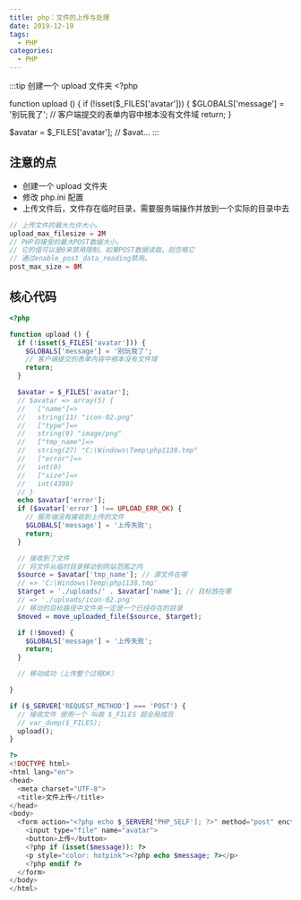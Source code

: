 ```yaml
---
title: php：文件的上传与处理
date: 2019-12-19
tags:
  - PHP
categories:
  - PHP
---
```


:::tip
创建一个 upload 文件夹
&lt;?php

function upload () {
  if (!isset($_FILES['avatar'])) {
    $GLOBALS['message'] = '别玩我了';
    // 客户端提交的表单内容中根本没有文件域
    return;
  }

  $avatar = $_FILES['avatar'];
  // $avat...
:::

<!-- more -->

## 注意的点
- 创建一个 upload 文件夹
- 修改 php.ini 配置
- 上传文件后，文件存在临时目录，需要服务端操作并放到一个实际的目录中去
```php
// 上传文件的最大允许大小。
upload_max_filesize = 2M
// PHP将接受的最大POST数据大小。
// 它的值可以是0来禁用限制。如果POST数据读取，则忽略它
// 通过enable_post_data_reading禁用。
post_max_size = 8M
```
## 核心代码
```php
<?php

function upload () {
  if (!isset($_FILES['avatar'])) {
    $GLOBALS['message'] = '别玩我了';
    // 客户端提交的表单内容中根本没有文件域
    return;
  }

  $avatar = $_FILES['avatar'];
  // $avatar => array(5) {
  //   ["name"]=>
  //   string(11) "icon-02.png"
  //   ["type"]=>
  //   string(9) "image/png"
  //   ["tmp_name"]=>
  //   string(27) "C:\Windows\Temp\php1138.tmp"
  //   ["error"]=>
  //   int(0)
  //   ["size"]=>
  //   int(4398)
  // }
  echo $avatar['error'];
  if ($avatar['error'] !== UPLOAD_ERR_OK) {
    // 服务端没有接收到上传的文件
    $GLOBALS['message'] = '上传失败';
    return;
  }

  // 接收到了文件
  // 将文件从临时目录移动到网站范围之内
  $source = $avatar['tmp_name']; // 源文件在哪
  // => 'C:\Windows\Temp\php1138.tmp'
  $target = './uploads/' . $avatar['name']; // 目标放在哪
  // => './uploads/icon-02.png'
  // 移动的目标路径中文件夹一定是一个已经存在的目录
  $moved = move_uploaded_file($source, $target);

  if (!$moved) {
    $GLOBALS['message'] = '上传失败';
    return;
  }

  // 移动成功（上传整个过程OK）

}

if ($_SERVER['REQUEST_METHOD'] === 'POST') {
  // 接收文件 使用一个 叫做 $_FILES 超全局成员
  // var_dump($_FILES);
  upload();
}

?>
<!DOCTYPE html>
<html lang="en">
<head>
  <meta charset="UTF-8">
  <title>文件上传</title>
</head>
<body>
  <form action="<?php echo $_SERVER['PHP_SELF']; ?>" method="post" enctype="multipart/form-data">
    <input type="file" name="avatar">
    <button>上传</button>
    <?php if (isset($message)): ?>
    <p style="color: hotpink"><?php echo $message; ?></p>
    <?php endif ?>
  </form>
</body>
</html>

```

